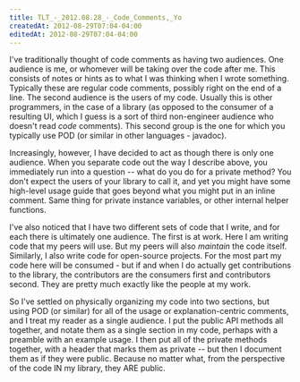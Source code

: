 ```yaml
---
title: TLT_-_2012.08.28_-_Code_Comments,_Yo
createdAt: 2012-08-29T07:04-04:00
editedAt: 2012-08-29T07:04-04:00
---
```



I've traditionally thought of code comments as having two audiences. One audience is me, or whomever will be taking over the code after me. This consists of notes or hints as to what I was thinking when I wrote something. Typically these are regular code comments, possibly right on the end of a line. The second audience is the users of my code. Usually this is other programmers, in the case of a library (as opposed to the consumer of a resulting UI, which I guess is a sort of third non-engineer audience who doesn't read _code_ comments). This second group is the one for which you typically use POD (or similar in other languages - javadoc).

Increasingly, however, I have decided to act as though there is only one audience. When you separate code out the way I describe above, you immediately run into a question -- what do you do for a private method? You don't expect the users of your library to call it, and yet you might have some high-level usage guide that goes beyond what you might put in an inline comment. Same thing for private instance variables, or other internal helper functions.

I've also noticed that I have two different sets of code that I write, and for each there is ultimately one audience. The first is at work. Here I am writing code that my peers will use. But my peers will also _maintain_ the code itself. Similarly, I also write code for open-source projects. For the most part my code here will be consumed - but if and when I do actually get contributions to the library, the contributors are the consumers first and contributors second. They are pretty much exactly like the people at my work.

So I've settled on physically organizing my code into two sections, but using POD (or similar) for all of the usage or explanation-centric comments, and I treat my reader as a single audience. I put the public API methods all together, and notate them as a single section in my code, perhaps with a preamble with an example usage. I then put all of the private methods together, with a header that marks them as private -- but then I document them as if they were public. Because no matter what, from the perspective of the code IN my library, they ARE public.

